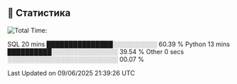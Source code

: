 ##  🐘 Статистика

<!--START_SECTION:waka-->
![Total Time: ](http://img.shields.io/badge/Code%20Time-33%20mins-blue)


SQL                      20 mins             ███████████████░░░░░░░░░░   60.39 % 
Python                   13 mins             ██████████░░░░░░░░░░░░░░░   39.54 % 
Other                    0 secs              ░░░░░░░░░░░░░░░░░░░░░░░░░   00.07 % 



 Last Updated on 09/06/2025 21:39:26 UTC
<!--END_SECTION:waka-->
